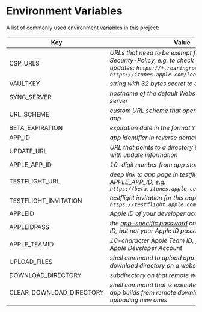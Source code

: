 
# Environment Variables

A list of commonly used environment variables in this project:

Key | Value
---|---
CSP_URLS | *URLs that need to be exempt from Content-Security-Policy, e.g. to check availability of app updates: `https://*.roaringroster.app https://itunes.apple.com/lookup`* 
VAULTKEY | *string with 32 bytes secret to encrypt local vault*
SYNC_SERVER | *hostname of the default Websocket data sync server*
URL_SCHEME | *custom URL scheme that opens deeplinks with this app*
BETA_EXPIRATION | *expiration date in the format `YYYY-MM-DD HH:mm:ss`*
APP_ID | *app identifier in reverse domain name notation*
UPDATE_URL | *URL that points to a directory that contains files with update information*
APPLE\_APP_ID | *10-digit number from app store connect*
TESTFLIGHT_URL | *deep link to app page in testflight app ending with APPLE\_APP\_ID, e.g. `https://beta.itunes.apple.com/v1/app/0000000000`*
TESTFLIGHT_INVITATION | *testflight invitation for this app e.g. `https://testflight.apple.com/join/<token>`*
APPLEID | *Apple ID of your developer account*
APPLEIDPASS | *the [app-specific password](https://support.apple.com/HT204397) created for your Apple ID, but not your Apple ID password!*
APPLE_TEAMID | *10-character Apple Team ID, from Xcode or your Apple Developer Account*
UPLOAD_FILES | *shell command to upload app builds to remote download directory on a webserver*
DOWNLOAD_DIRECTORY | *subdirectory on that remote web server*
CLEAR\_DOWNLOAD\_DIRECTORY | *shell command that is executed to remove older app builds from remote download directory before uploading new ones*
